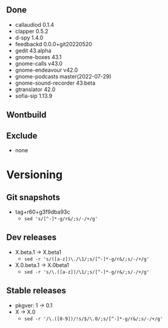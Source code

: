 ## Done
- callaudiod 0.1.4
- clapper 0.5.2
- d-spy 1.4.0
- feedbackd 0.0.0+git20220520
- gedit 43.alpha
- gnome-boxes 43.1
- gnome-calls v43.0
- gnome-endeavour v42.0
- gnome-podcasts master(2022-07-29)
- gnome-sound-recorder 43.beta
- gtranslator 42.0
- sofia-sip 1.13.9

## Wontbuild

## Exclude
- none

# Versioning
## Git snapshots
* tag+r60+g3f9dba93c
  * `sed 's/[^-]*-g/r&/;s/-/+/g'`

## Dev releases
* X.beta.1 -> X.beta1
  * `sed -r 's/([a-z])\./\1/;s/[^-]*-g/r&/;s/-/+/g'`
* X.0.beta.1 -> X.0beta1
  * `sed -r 's/\.([a-z])/\1/;s/[^-]*-g/r&/;s/-/+/g'`

## Stable releases
* pkgver: 1 -> 0.1
* X -> X.0
  * `sed -r '/\.([0-9])/!s/$/\.0/;s/[^-]*-g/r&/;s/-/+/g'`